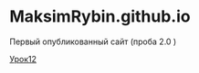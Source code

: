 # MaksimRybin.github.io
Первый опубликованный сайт (проба 2.0 )

 [Урок12](https://maksimrybin.github.io/lesson12/ "Описание")   
